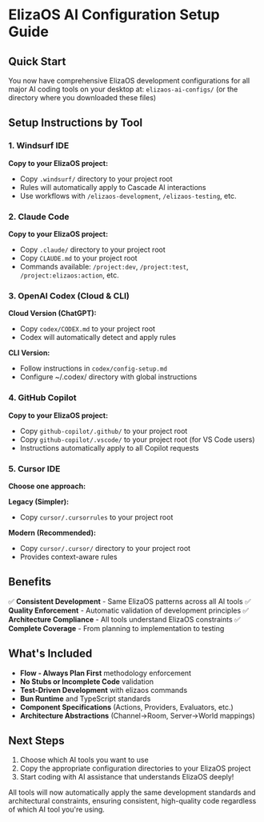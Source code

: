 # ElizaOS AI Configuration Setup Guide

## Quick Start

You now have comprehensive ElizaOS development configurations for all major AI coding tools on your desktop at:
`elizaos-ai-configs/` (or the directory where you downloaded these files)

## Setup Instructions by Tool

### 1. Windsurf IDE
**Copy to your ElizaOS project:**
- Copy `.windsurf/` directory to your project root
- Rules will automatically apply to Cascade AI interactions
- Use workflows with `/elizaos-development`, `/elizaos-testing`, etc.

### 2. Claude Code
**Copy to your ElizaOS project:**
- Copy `.claude/` directory to your project root
- Copy `CLAUDE.md` to your project root
- Commands available: `/project:dev`, `/project:test`, `/project:elizaos:action`, etc.

### 3. OpenAI Codex (Cloud & CLI)
**Cloud Version (ChatGPT):**
- Copy `codex/CODEX.md` to your project root
- Codex will automatically detect and apply rules

**CLI Version:**
- Follow instructions in `codex/config-setup.md`
- Configure ~/.codex/ directory with global instructions

### 4. GitHub Copilot
**Copy to your ElizaOS project:**
- Copy `github-copilot/.github/` to your project root
- Copy `github-copilot/.vscode/` to your project root (for VS Code users)
- Instructions automatically apply to all Copilot requests

### 5. Cursor IDE
**Choose one approach:**

**Legacy (Simpler):**
- Copy `cursor/.cursorrules` to your project root

**Modern (Recommended):**
- Copy `cursor/.cursor/` directory to your project root
- Provides context-aware rules

## Benefits

✅ **Consistent Development** - Same ElizaOS patterns across all AI tools
✅ **Quality Enforcement** - Automatic validation of development principles
✅ **Architecture Compliance** - All tools understand ElizaOS constraints
✅ **Complete Coverage** - From planning to implementation to testing

## What's Included

- **Flow - Always Plan First** methodology enforcement
- **No Stubs or Incomplete Code** validation
- **Test-Driven Development** with elizaos commands
- **Bun Runtime** and TypeScript standards
- **Component Specifications** (Actions, Providers, Evaluators, etc.)
- **Architecture Abstractions** (Channel→Room, Server→World mappings)

## Next Steps

1. Choose which AI tools you want to use
2. Copy the appropriate configuration directories to your ElizaOS project
3. Start coding with AI assistance that understands ElizaOS deeply!

All tools will now automatically apply the same development standards and architectural constraints, ensuring consistent, high-quality code regardless of which AI tool you're using.
